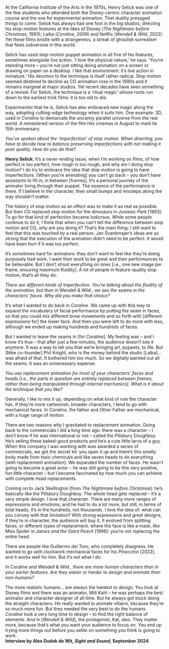 
At the California Institute of the Arts in the 1970s, Henry Selick was one of the few students who attended both the Disney-centric character animation course and the one for experimental animation. That duality presaged things to come. Selick has always had one foot in the big studios, directing his stop-motion features at the likes of Disney (_The Nightmare before Christmas_, 1993), Laika (_Coraline_, 2009) and Netflix (_Wendell & Wild_, 2022). Yet these films bristle with a strangeness, a streak of ghoulish surrealism that feels subversive in this world.

Selick has used stop-motion puppet animation in all five of his features, sometimes alongside live action. ‘I love the physical nature,’ he says. ‘You’re standing more – you’re not just sitting doing animation on a screen or drawing on paper on a desktop. I like that environment: it’s live action in miniature.’ His devotion to the technique is itself rather radical. Stop motion seemed destined to decline as CG animation rose in the 1990s and it remains marginal at major studios. Yet recent decades have seen something of a revival. For Selick, the technique is a ‘ritual magic’ whose roots run down to the earliest trick films: it is too old to die.

Experimenter that he is, Selick has also embraced new magic along the way, adopting cutting-edge technology when it suits him. One example: 3D, used in _Coraline_ to demarcate the uncanny parallel universe from the real world. A remastered version of the film hits cinemas in August to mark its 15th anniversary.

_You’ve spoken about the ‘imperfection’ of stop motion. When directing, you have to decide how to balance preserving imperfections with not making it poor quality. How do you do that?_

**Henry Selick:** It’s a never-ending issue, when I’m working on films, of how perfect is too perfect, how rough is too rough, and why am I doing stop motion? I do try to embrace the idea that stop motion is going to have imperfections. [When you’re animating] you can’t go back – you don’t have assistants to fill in, in between [frames]. It’s a personal journey of the animator living through their puppet. The essence of the performance is there. If I believe in the character, then small bumps and missteps along the way shouldn’t matter.

The history of stop motion as an effect was to make it as real as possible. But then CG replaced stop motion for the dinosaurs in _Jurassic Park_ [1993]. To go for that kind of perfection became ludicrous. While some people continue to do it, I think that when you can’t tell the difference between stop motion and CG, why are you doing it? That’s the main thing: I still want to feel that this was touched by a real person. Jan Švankmajer’s ideas are so strong that the execution of the animation didn’t need to be perfect. It would have been hurt if it was too perfect.

It’s sometimes hard for animators: they don’t want to feel like they’re doing purposely bad work. I want their work to be great and their performances to be believable. But I don’t shoot everything on ones [i.e., one new image per frame, ensuring maximum fluidity]. A lot of people in feature-quality stop motion, that’s all they do.

_There are different kinds of imperfection. You’re talking about the fluidity of the animation, but then in_ Wendell & Wild _, we see the seams in the characters’ faces. Why did you make that choice?_

It’s what I wanted to do back in _Coraline_. We came up with this way to expand the vocabulary of facial performance by putting the seam in faces, so that you could mix different brow movements and so forth with [different expressions for] the lower face. And then you were left to do more with less, although we ended up making hundreds and hundreds of faces.

But I wanted to leave the seams in [for _Coraline_]. My feeling was – and I know it’s true – that after just a few minutes, the audience doesn’t see it anymore. It was a way to tell you that we’re bringing art, puppets, to life. But [Nike co-founder] Phil Knight, who is the money behind the studio [Laika]… was afraid of that. It bothered him too much. So we digitally painted out all the seams. It was an unnecessary expense.

_You use replacement animation for most of your characters’ faces and heads [i.e., the parts in question are entirely replaced between frames, rather than being manipulated through internal mechanics]. What is it about the technique that you like?_

Generally, I like to mix it up, depending on what kind of role the character has. If they’re more cartoonish, broader characters, I tend to go with mechanical faces. In _Coraline_, the father and Other Father are mechanical, with a huge range of motion.

There are two reasons why I gravitated to replacement animation. Going back to the commercials I did a long time ago: there was a character – I don’t know if he was international or not – called the Pillsbury Doughboy. He’s selling these baked-good products and he’s a cute little larva of a guy. When this company I was working with was awarded a series of commercials, we got the secret kit: you open it up and there’s this smelly body made from toxic chemicals and like seven heads to do everything [with replacement animation]. We expanded the number of faces. He wasn’t going to become a great actor – he was still going to be this very positive, fun little character – but I became fascinated by how much you can achieve with complete head replacements.

Coming on to Jack Skellington [from _The Nightmare before Christmas_]: he’s basically like the Pillsbury Doughboy. The whole head gets replaced – it’s a very simple design. I love that character. There are many more ranges of expressions and emotions, and he had to do a lot more, but still, in terms of total heads, it’s in the hundreds, not thousands. I love the idea of: what can you convey with that limitation? With strong expressions and great designs, if they’re in character, the audience will buy it. It evolved from splitting faces, or different types of replacement, where the face is like a mask, like Miss Spider in _James and the Giant Peach_ [1996]: you’re not replacing the entire head.

There are people like Guillermo del Toro, who completely disagrees. He wanted to go with clockwork mechanical faces for his _Pinocchio_ [2022], and it works well for him. But it’s not what I do.

_In_ Coraline _and_ Wendell & Wild _, there are more human characters than in your earlier features. Are they easier or harder to design and animate than non-humans?_

The more realistic humans… are always the hardest to design. You look at Disney films and there was an animator, Milt Kahl – he was perhaps the best animator and character designer of all time. But he always got stuck doing the straight characters. He really wanted to animate villains, because they’re so much more fun. But they needed the very best to do the humans. _Coraline_ took a very long time to design – to find the right balance of elements. And in [_Wendell & Wild_], the protagonist, Kat, also. They matter more, because that’s what you want your audience to focus on. You end up trying more things out before you settle on something you think is going to work.   
**Interview by Alex Dudok de Wit, _Sight and Sound_, September 2024**
<br><br>

<!--stackedit_data:
eyJoaXN0b3J5IjpbLTE5Njg0OTU3MTNdfQ==
-->
